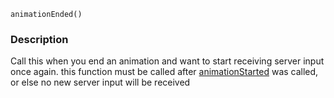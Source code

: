 
```
animationEnded()
```

### Description ###

Call this when you end an animation and want to start receiving server input once again.
this function must be called after [animationStarted](animationStarted.md) was called, or else no new server input will be received
